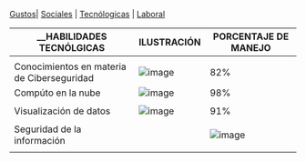 
[Gustos](./Gustos.md)| [Sociales](./Sociales.md) | [Tecnólogicas](./Tecnólogicas.md) | [Laboral](./Laboral.md) 

| __HABILIDADES TECNÓLGICAS | ILUSTRACIÓN | PORCENTAJE DE MANEJO|
|-------------------------|-------------|--------------|
|                                                      |
| Conocimientos en materia de Ciberseguridad| ![image](https://user-images.githubusercontent.com/99773679/157128809-525cd755-c40b-4e45-be69-aebd863a9eb5.png) |82% |
| Compúto en la nube  | ![image](https://user-images.githubusercontent.com/99773679/157130087-37c67c58-5303-4965-b970-25e8cf377319.png) | 98% |
|                                                      |
|  Visualización de datos |![image](https://user-images.githubusercontent.com/99773679/157130665-136a3f9e-f781-4b7b-873d-caa1c6d7c590.png)| 91% |
|                                                      |
| Seguridad de la información | |![image](https://user-images.githubusercontent.com/99773679/157131504-dcae80ea-61f9-44b1-9e27-b972d76091c1.png) | | 74% |
|                                                      |

